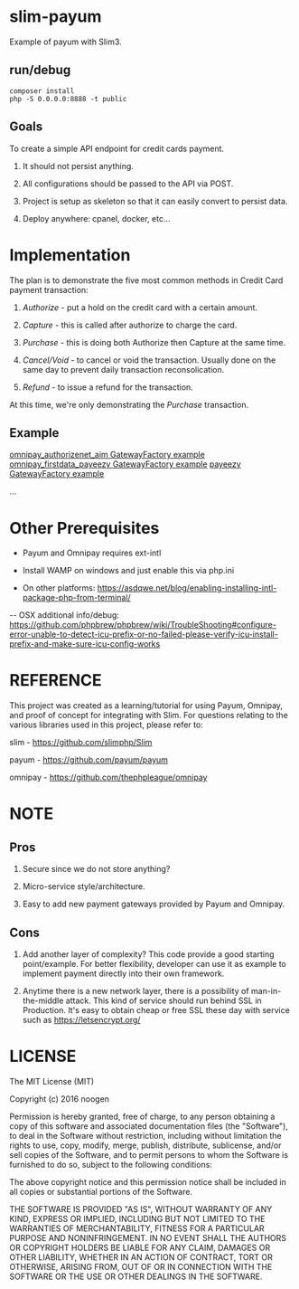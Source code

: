 # slim-payum
Example of payum with Slim3.

## run/debug
```
composer install
php -S 0.0.0.0:8888 -t public
```

## Goals
To create a simple API endpoint for credit cards payment.

1) It should not persist anything.

2) All configurations should be passed to the API via POST.

3) Project is setup as skeleton so that it can easily convert to persist data. 

4) Deploy anywhere: cpanel, docker, etc...

# Implementation
The plan is to demonstrate the five most common methods in Credit Card payment transaction:

1) *Authorize* - put a hold on the credit card with a certain amount.

2) *Capture* - this is called after authorize to charge the card.

3) *Purchase* - this is doing both Authorize then Capture at the same time.

4) *Cancel/Void* - to cancel or void the transaction.  Usually done on the same day to prevent daily transaction reconsolication.

5) *Refund* - to issue a refund for the transaction.

At this time, we're only demonstrating the *Purchase* transaction.

## Example
[omnipay_authorizenet_aim GatewayFactory example](https://github.com/slimdash/slim-payum/blob/master/docs/omnipay_authorizenet_aim.md)
[omnipay_firstdata_payeezy GatewayFactory example](https://github.com/slimdash/slim-payum/blob/master/docs/omnipay_firstdata_payeezy.md)
[payeezy GatewayFactory example](https://github.com/slimdash/slim-payum/blob/master/docs/payeezy.md)

...

# Other Prerequisites
* Payum and Omnipay requires ext-intl

- Install WAMP on windows and just enable this via php.ini

- On other platforms: https://asdqwe.net/blog/enabling-installing-intl-package-php-from-terminal/

-- OSX additional info/debug: https://github.com/phpbrew/phpbrew/wiki/TroubleShooting#configure-error-unable-to-detect-icu-prefix-or-no-failed-please-verify-icu-install-prefix-and-make-sure-icu-config-works


# REFERENCE
This project was created as a learning/tutorial for using Payum, Omnipay, and proof of concept for integrating with Slim.  For questions relating to the various libraries used in this project, please refer to:

slim - https://github.com/slimphp/Slim

payum - https://github.com/payum/payum

omnipay - https://github.com/thephpleague/omnipay

# NOTE

## Pros
1) Secure since we do not store anything?

2) Micro-service style/architecture.

3) Easy to add new payment gateways provided by Payum and Omnipay.

## Cons
1) Add another layer of complexity?  This code provide a good starting point/example.  For better flexibility, developer can use it as example to implement payment directly into their own framework.

2) Anytime there is a new network layer, there is a possibility of man-in-the-middle attack.  This kind of service should run behind SSL in Production.  It's easy to obtain cheap or free SSL these day with service such as https://letsencrypt.org/

# LICENSE
The MIT License (MIT)

Copyright (c) 2016 noogen

Permission is hereby granted, free of charge, to any person obtaining a copy of this software and associated documentation files (the "Software"), to deal in the Software without restriction, including without limitation the rights to use, copy, modify, merge, publish, distribute, sublicense, and/or sell copies of the Software, and to permit persons to whom the Software is furnished to do so, subject to the following conditions:

The above copyright notice and this permission notice shall be included in all copies or substantial portions of the Software.

THE SOFTWARE IS PROVIDED "AS IS", WITHOUT WARRANTY OF ANY KIND, EXPRESS OR IMPLIED, INCLUDING BUT NOT LIMITED TO THE WARRANTIES OF MERCHANTABILITY, FITNESS FOR A PARTICULAR PURPOSE AND NONINFRINGEMENT. IN NO EVENT SHALL THE AUTHORS OR COPYRIGHT HOLDERS BE LIABLE FOR ANY CLAIM, DAMAGES OR OTHER LIABILITY, WHETHER IN AN ACTION OF CONTRACT, TORT OR OTHERWISE, ARISING FROM, OUT OF OR IN CONNECTION WITH THE SOFTWARE OR THE USE OR OTHER DEALINGS IN THE SOFTWARE.
